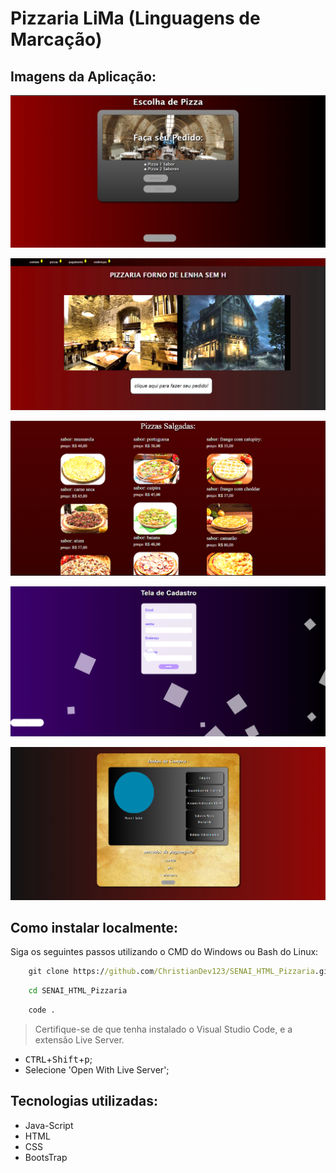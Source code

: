 # Pizzaria LiMa (Linguagens de Marcação)

## Imagens da Aplicação:

![Imagens da Aplicação](https://github.com/ChristianDev123/SENAI_HTML_Pizzaria/blob/master/ChoosePizza.png)

![Imagens da Aplicação](https://github.com/ChristianDev123/SENAI_HTML_Pizzaria/blob/master/HomePage.png)

![Imagens da Aplicação](https://github.com/ChristianDev123/SENAI_HTML_Pizzaria/blob/master/ListingPage.png)

![Imagens da Aplicação](https://github.com/ChristianDev123/SENAI_HTML_Pizzaria/blob/master/LoginPage.png)

![Imagens da Aplicação](https://github.com/ChristianDev123/SENAI_HTML_Pizzaria/blob/master/MethodPayment.png)

## Como instalar localmente:

Siga os seguintes passos utilizando o CMD do Windows ou Bash do Linux:

```cmd
    git clone https://github.com/ChristianDev123/SENAI_HTML_Pizzaria.git
```
```cmd
    cd SENAI_HTML_Pizzaria
```
```cmd
    code .
```

> Certifique-se de que tenha instalado o Visual Studio Code, e a extensão Live Server.

- <kbd>CTRL</kbd>+<kbd>Shift</kbd>+<kbd>p</kbd>;
- Selecione 'Open With Live Server';

## Tecnologias utilizadas:

- Java-Script
- HTML
- CSS
- BootsTrap
